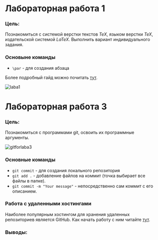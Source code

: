# Лабораторная работа 1

### Цель:

Познакомиться с системой верстки текстов *TeX*, языком верстки *TeX*, издательской системой *LaTeX*. Выполнить вариант индивидуального задания.

### Основыне команды 

* `\par` - для создания aбзаца

Более подробный гайд можно почитать [тут](https://www.overleaf.com/learn/latex/Learn_LaTeX_in_30_minutes).

![laba1](https://github.com/user-attachments/assets/796be693-5d64-4108-989d-3449c82f20cd)

# Лабораторная работа 3

### Цель:

Познакомиться с программами git, освоить их программные аргументы.

![gitforlaba3](https://github.com/user-attachments/assets/94ec80e7-636e-4c3f-afea-f7107b195124)

### Основные команды

* `git commit` - для создания локального репозитория
* `git add .` - добавление файлов на коммит (точка выбирает все файлы в папке).
* `git commit -m "Your message"` - непосредственно сам коммит с его описанием.

### Работа с удаленными хостингами

Наиболее популярным хостингом для хранения удаленных репозиториев является GitHub.
Как начать работу с ним читайте [тут](https://ru.hexlet.io/courses/intro_to_git/lessons/github/theory_unit).

### Выводы:
